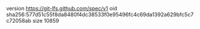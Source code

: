 version https://git-lfs.github.com/spec/v1
oid sha256:577d51c55f8da8480f4dc38533f0e95496fc4c69da1392a629bfc5c7c72058ab
size 10859
